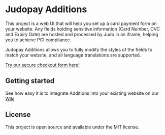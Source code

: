# Judopay Additions

This project is a web UI that will help you set up a card payment form on your website. Any fields holding sensitive information (Card Number, CVC and Expiry Date) are hosted and processed by Judo in an iframe, helping you to achieve PCI compliance.

Judopay Additions allows you to fully modify the styles of the fields to match your website, and all language translations are supported.

[Try our secure checkout form here!](https://js.judopay.com/html/basic.html)

## Getting started

See how easy it is to integrate Additions into your existing website on our [Wiki]( https://github.com/Judopay/Judopay-Additions/wiki)

## License

This project is open source and available under the MIT license.
